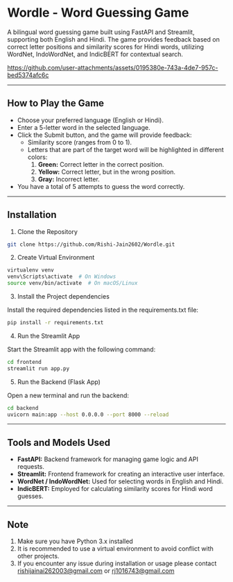 # Wordle - Word Guessing Game
A bilingual word guessing game built using FastAPI and Streamlit, supporting both English and Hindi. The game provides feedback based on correct letter positions and similarity scores for Hindi words, utilizing WordNet, IndoWordNet, and IndicBERT for contextual search.



https://github.com/user-attachments/assets/0195380e-743a-4de7-957c-bed5374afc6c



****
## How to Play the Game
- Choose your preferred language (English or Hindi).
- Enter a 5-letter word in the selected language.
- Click the Submit button, and the game will provide feedback:
   - Similarity score (ranges from 0 to 1).
   - Letters that are part of the target word will be highlighted in different colors:
     1. **Green:** Correct letter in the correct position.
     2. **Yellow:** Correct letter, but in the wrong position.
     3. **Gray:** Incorrect letter.
- You have a total of 5 attempts to guess the word correctly.

****
## Installation

1. Clone the Repository
   
``` bash
git clone https://github.com/Rishi-Jain2602/Wordle.git
```

2. Create Virtual Environment

```bash
virtualenv venv
venv\Scripts\activate  # On Windows
source venv/bin/activate  # On macOS/Linux
```

3. Install the Project dependencies

Install the required dependencies listed in the requirements.txt file:

```bash
pip install -r requirements.txt
```

4. Run the Streamlit App

Start the Streamlit app with the following command:

```bash
cd frontend
streamlit run app.py
```

5. Run the Backend (Flask App)

Open a new terminal and run the backend:

```bash
cd backend
uvicorn main:app --host 0.0.0.0 --port 8000 --reload
```
****

## Tools and Models Used
- **FastAPI:** Backend framework for managing game logic and API requests.
- **Streamlit:** Frontend framework for creating an interactive user interface.
- **WordNet / IndoWordNet:** Used for selecting words in English and Hindi.
- **IndicBERT:** Employed for calculating similarity scores for Hindi word guesses.

*****
## Note
1. Make sure you have Python 3.x installed
2. It is recommended to use a virtual environment to avoid conflict with other projects.
3. If you encounter any issue during installation or usage please contact rishijainai262003@gmail.com or rj1016743@gmail.com
